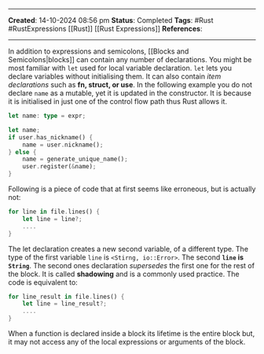 _____
**Created**: 14-10-2024 08:56 pm
**Status**: Completed
**Tags**: #Rust #RustExpressions [[Rust]] [[Rust Expressions]]
**References**: 
______

In addition to expressions and semicolons, [[Blocks and Semicolons|blocks]] can contain any number of declarations. You might be most familiar with `let` used for local variable declaration. `let` lets you declare variables without initialising them. It can also contain *item declarations* such as **fn, struct, or use**.
In the following example you do not declare `name` as a mutable, yet it is updated in the constructor. It is because it is initialised in just one of the control flow path thus Rust allows it.
```rust
let name: type = expr;

let name;
if user.has_nickname() {
	name = user.nickname();
} else {
	name = generate_unique_name();
	user.register(&name);
}
```

Following is a piece of code that at first seems like erroneous, but is actually not:
```rust
for line in file.lines() {
	let line = line?;
	....
}
```
The let declaration creates a new second variable, of a different type. The type of the first variable `line` is `<Stirng, io::Error>`. The second **`line` is `String`**. The second ones declaration *supersedes* the first one for the rest of the block. It is called **shadowing** and is a commonly used practice. The code is equivalent to:
```rust
for line_result in file.lines() {
	let line = line_result?;
	....
}
```

When a function is declared inside a block its lifetime is the entire block but, it may not access any of the local expressions or arguments of the block.